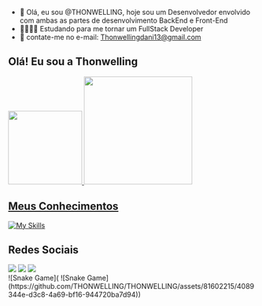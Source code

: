 - 👋 Olá, eu sou @THONWELLING, hoje sou um Desenvolvedor envolvido com ambas as partes de desenvolvimento BackEnd e Front-End
- 👨‍🎓👨‍🎓  Estudando para  me tornar um FullStack Developer
- 📡 contate-me no e-mail: Thonwellingdani13@gmail.com
## Olá! Eu sou a Thonwelling
 <div style="
  display: inline_block">
  <a href="https://github.com/THONWELLING"> 
  <img height = "150em" src = "https://github-readme-stats.vercel.app/api?username=THONWELLING&show_icons=true&theme=radical&include_all_commits=true&count_private=true" />  
  <img height="220em" src="https://github-readme-stats.vercel.app/api/top-langs/?username=THONWELLING&layout=compact&langs_count=7&theme=radical" />
</div>
  
## Meus Conhecimentos
  
 [![My Skills](https://skills.thijs.gg/icons?i=java,postgres,mysql,mongodb,docker,nodejs,ts,react,html,css,js,git&theme=dark)](https://skills.thijs.gg)
  ## Redes Sociais

   <div> 
     <a href="https://instagram.com/thonwellingd" target="_blank"><img src="https://img.shields.io/badge/-Instagram-%23E4405F?style=for-the-badge&logo=instagram&logoColor=white" target="_blank"></a>
     <a href = "mailto:thonwellingdani13@gmail.com"><img src="https://img.shields.io/badge/-Gmail-%23333?style=for-the-badge&logo=gmail&logoColor=white" target="_blank"></a>
     <a href="https://www.linkedin.com/in/wellington-sousa-6494a6179" target="_blank"><img src="https://img.shields.io/badge/-LinkedIn-%230077B5?style=for-the-badge&logo=linkedin&logoColor=white" target="_blank"></a>
     </div>![Snake Game]( </div>![Snake Game](https://github.com/THONWELLING/THONWELLING/assets/81602215/4089344e-d3c8-4a69-bf16-944720ba7d94))
   </div>

   
